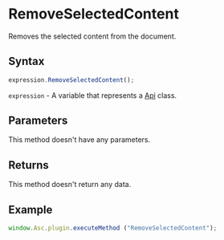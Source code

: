 # RemoveSelectedContent

Removes the selected content from the document.

## Syntax

```javascript
expression.RemoveSelectedContent();
```

`expression` - A variable that represents a [Api](Methods.md) class.

## Parameters

This method doesn't have any parameters.

## Returns

This method doesn't return any data.

## Example

```javascript
window.Asc.plugin.executeMethod ("RemoveSelectedContent");
```
